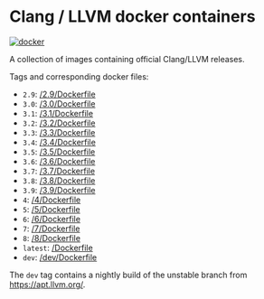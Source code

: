 # Clang / LLVM docker containers
[![docker](https://img.shields.io/docker/pulls/silkeh/clang.svg)](https://hub.docker.com/r/silkeh/clang/)

A collection of images containing official Clang/LLVM releases.

Tags and corresponding docker files:

- `2.9`: [/2.9/Dockerfile](https://github.com/silkeh/docker-clang/blob/master/2.9/Dockerfile)
- `3.0`: [/3.0/Dockerfile](https://github.com/silkeh/docker-clang/blob/master/3.0/Dockerfile)
- `3.1`: [/3.1/Dockerfile](https://github.com/silkeh/docker-clang/blob/master/3.1/Dockerfile)
- `3.2`: [/3.2/Dockerfile](https://github.com/silkeh/docker-clang/blob/master/3.2/Dockerfile)
- `3.3`: [/3.3/Dockerfile](https://github.com/silkeh/docker-clang/blob/master/3.3/Dockerfile)
- `3.4`: [/3.4/Dockerfile](https://github.com/silkeh/docker-clang/blob/master/3.4/Dockerfile)
- `3.5`: [/3.5/Dockerfile](https://github.com/silkeh/docker-clang/blob/master/3.5/Dockerfile)
- `3.6`: [/3.6/Dockerfile](https://github.com/silkeh/docker-clang/blob/master/3.6/Dockerfile)
- `3.7`: [/3.7/Dockerfile](https://github.com/silkeh/docker-clang/blob/master/3.7/Dockerfile)
- `3.8`: [/3.8/Dockerfile](https://github.com/silkeh/docker-clang/blob/master/3.8/Dockerfile)
- `3.9`: [/3.9/Dockerfile](https://github.com/silkeh/docker-clang/blob/master/3.9/Dockerfile)
- `4`: [/4/Dockerfile](https://github.com/silkeh/docker-clang/blob/master/4/Dockerfile)
- `5`: [/5/Dockerfile](https://github.com/silkeh/docker-clang/blob/master/5/Dockerfile)
- `6`: [/6/Dockerfile](https://github.com/silkeh/docker-clang/blob/master/6/Dockerfile)
- `7`: [/7/Dockerfile](https://github.com/silkeh/docker-clang/blob/master/7/Dockerfile)
- `8`: [/8/Dockerfile](https://github.com/silkeh/docker-clang/blob/master/8/Dockerfile)
- `latest`: [/Dockerfile](https://github.com/silkeh/docker-clang/blob/master/Dockerfile)
- `dev`: [/dev/Dockerfile](https://github.com/silkeh/docker-clang/blob/master/dev/Dockerfile)

The `dev` tag contains a nightly build of the unstable branch from <https://apt.llvm.org/>.
